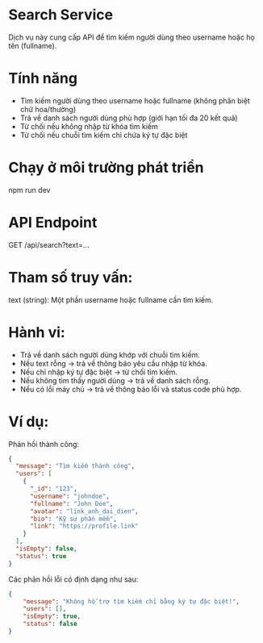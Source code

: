 # Search Service
Dịch vụ này cung cấp API để tìm kiếm người dùng theo username hoặc họ tên (fullname).

# Tính năng
- Tìm kiếm người dùng theo username hoặc fullname (không phân biệt chữ hoa/thường)
- Trả về danh sách người dùng phù hợp (giới hạn tối đa 20 kết quả)
- Từ chối nếu không nhập từ khóa tìm kiếm
- Từ chối nếu chuỗi tìm kiếm chỉ chứa ký tự đặc biệt

# Chạy ở môi trường phát triển
npm run dev

# API Endpoint
GET /api/search?text=...

# Tham số truy vấn:
text (string): Một phần username hoặc fullname cần tìm kiếm.

# Hành vi:
- Trả về danh sách người dùng khớp với chuỗi tìm kiếm.
- Nếu text rỗng → trả về thông báo yêu cầu nhập từ khóa.
- Nếu chỉ nhập ký tự đặc biệt → từ chối tìm kiếm.
- Nếu không tìm thấy người dùng → trả về danh sách rỗng.
- Nếu có lỗi máy chủ → trả về thông báo lỗi và status code phù hợp.

# Ví dụ:
Phản hồi thành công: 
```json
{
  "message": "Tìm kiếm thành công",
  "users": [
    {
      "_id": "123",
      "username": "johndoe",
      "fullname": "John Doe",
      "avatar": "link_anh_dai_dien",
      "bio": "Kỹ sư phần mềm",
      "link": "https://profile.link"
    }
  ],
  "isEmpty": false,
  "status": true
}
```

Các phản hồi lỗi có định dạng như sau:
```json
{
    "message": "Không hỗ trợ tìm kiếm chỉ bằng ký tự đặc biệt!",
    "users": [],
    "isEmpty": true,
    "status": false
}
```
